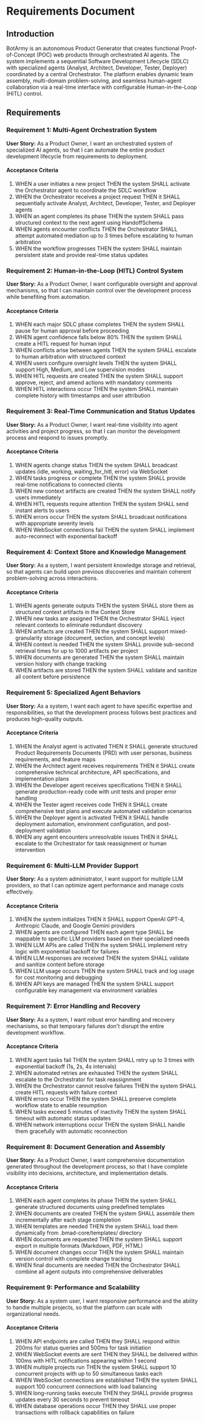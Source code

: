 # Requirements Document

## Introduction

BotArmy is an autonomous Product Generator that creates functional Proof-of-Concept (POC) web products through orchestrated AI agents. The system implements a sequential Software Development Lifecycle (SDLC) with specialized agents (Analyst, Architect, Developer, Tester, Deployer) coordinated by a central Orchestrator. The platform enables dynamic team assembly, multi-domain problem-solving, and seamless human-agent collaboration via a real-time interface with configurable Human-in-the-Loop (HITL) control.

## Requirements

### Requirement 1: Multi-Agent Orchestration System

**User Story:** As a Product Owner, I want an orchestrated system of specialized AI agents, so that I can automate the entire product development lifecycle from requirements to deployment.

#### Acceptance Criteria

1. WHEN a user initiates a new project THEN the system SHALL activate the Orchestrator agent to coordinate the SDLC workflow
2. WHEN the Orchestrator receives a project request THEN it SHALL sequentially activate Analyst, Architect, Developer, Tester, and Deployer agents
3. WHEN an agent completes its phase THEN the system SHALL pass structured context to the next agent using HandoffSchema
4. WHEN agents encounter conflicts THEN the Orchestrator SHALL attempt automated mediation up to 3 times before escalating to human arbitration
5. WHEN the workflow progresses THEN the system SHALL maintain persistent state and provide real-time status updates

### Requirement 2: Human-in-the-Loop (HITL) Control System

**User Story:** As a Product Owner, I want configurable oversight and approval mechanisms, so that I can maintain control over the development process while benefiting from automation.

#### Acceptance Criteria

1. WHEN each major SDLC phase completes THEN the system SHALL pause for human approval before proceeding
2. WHEN agent confidence falls below 80% THEN the system SHALL create a HITL request for human input
3. WHEN conflicts arise between agents THEN the system SHALL escalate to human arbitration with structured context
4. WHEN users configure oversight levels THEN the system SHALL support High, Medium, and Low supervision modes
5. WHEN HITL requests are created THEN the system SHALL support approve, reject, and amend actions with mandatory comments
6. WHEN HITL interactions occur THEN the system SHALL maintain complete history with timestamps and user attribution

### Requirement 3: Real-Time Communication and Status Updates

**User Story:** As a Product Owner, I want real-time visibility into agent activities and project progress, so that I can monitor the development process and respond to issues promptly.

#### Acceptance Criteria

1. WHEN agents change status THEN the system SHALL broadcast updates (idle, working, waiting_for_hitl, error) via WebSocket
2. WHEN tasks progress or complete THEN the system SHALL provide real-time notifications to connected clients
3. WHEN new context artifacts are created THEN the system SHALL notify users immediately
4. WHEN HITL requests require attention THEN the system SHALL send instant alerts to users
5. WHEN errors occur THEN the system SHALL broadcast notifications with appropriate severity levels
6. WHEN WebSocket connections fail THEN the system SHALL implement auto-reconnect with exponential backoff

### Requirement 4: Context Store and Knowledge Management

**User Story:** As a system, I want persistent knowledge storage and retrieval, so that agents can build upon previous discoveries and maintain coherent problem-solving across interactions.

#### Acceptance Criteria

1. WHEN agents generate outputs THEN the system SHALL store them as structured context artifacts in the Context Store
2. WHEN new tasks are assigned THEN the Orchestrator SHALL inject relevant contexts to eliminate redundant discovery
3. WHEN artifacts are created THEN the system SHALL support mixed-granularity storage (document, section, and concept levels)
4. WHEN context is needed THEN the system SHALL provide sub-second retrieval times for up to 1000 artifacts per project
5. WHEN documents are generated THEN the system SHALL maintain version history with change tracking
6. WHEN artifacts are stored THEN the system SHALL validate and sanitize all content before persistence

### Requirement 5: Specialized Agent Behaviors

**User Story:** As a system, I want each agent to have specific expertise and responsibilities, so that the development process follows best practices and produces high-quality outputs.

#### Acceptance Criteria

1. WHEN the Analyst agent is activated THEN it SHALL generate structured Product Requirements Documents (PRD) with user personas, business requirements, and feature maps
2. WHEN the Architect agent receives requirements THEN it SHALL create comprehensive technical architecture, API specifications, and implementation plans
3. WHEN the Developer agent receives specifications THEN it SHALL generate production-ready code with unit tests and proper error handling
4. WHEN the Tester agent receives code THEN it SHALL create comprehensive test plans and execute automated validation scenarios
5. WHEN the Deployer agent is activated THEN it SHALL handle deployment automation, environment configuration, and post-deployment validation
6. WHEN any agent encounters unresolvable issues THEN it SHALL escalate to the Orchestrator for task reassignment or human intervention

### Requirement 6: Multi-LLM Provider Support

**User Story:** As a system administrator, I want support for multiple LLM providers, so that I can optimize agent performance and manage costs effectively.

#### Acceptance Criteria

1. WHEN the system initializes THEN it SHALL support OpenAI GPT-4, Anthropic Claude, and Google Gemini providers
2. WHEN agents are configured THEN each agent type SHALL be mappable to specific LLM providers based on their specialized needs
3. WHEN LLM APIs are called THEN the system SHALL implement retry logic with exponential backoff for failures
4. WHEN LLM responses are received THEN the system SHALL validate and sanitize content before storage
5. WHEN LLM usage occurs THEN the system SHALL track and log usage for cost monitoring and debugging
6. WHEN API keys are managed THEN the system SHALL support configurable key management via environment variables

### Requirement 7: Error Handling and Recovery

**User Story:** As a system, I want robust error handling and recovery mechanisms, so that temporary failures don't disrupt the entire development workflow.

#### Acceptance Criteria

1. WHEN agent tasks fail THEN the system SHALL retry up to 3 times with exponential backoff (1s, 2s, 4s intervals)
2. WHEN automated retries are exhausted THEN the system SHALL escalate to the Orchestrator for task reassignment
3. WHEN the Orchestrator cannot resolve failures THEN the system SHALL create HITL requests with failure context
4. WHEN errors occur THEN the system SHALL preserve complete workflow state to enable resumption
5. WHEN tasks exceed 5 minutes of inactivity THEN the system SHALL timeout with automatic status updates
6. WHEN network interruptions occur THEN the system SHALL handle them gracefully with automatic reconnection

### Requirement 8: Document Generation and Assembly

**User Story:** As a Product Owner, I want comprehensive documentation generated throughout the development process, so that I have complete visibility into decisions, architecture, and implementation details.

#### Acceptance Criteria

1. WHEN each agent completes its phase THEN the system SHALL generate structured documents using predefined templates
2. WHEN documents are created THEN the system SHALL assemble them incrementally after each stage completion
3. WHEN templates are needed THEN the system SHALL load them dynamically from .bmad-core/templates/ directory
4. WHEN documents are requested THEN the system SHALL support export in multiple formats (Markdown, PDF, HTML)
5. WHEN document changes occur THEN the system SHALL maintain version control with complete change tracking
6. WHEN final documents are needed THEN the Orchestrator SHALL combine all agent outputs into comprehensive deliverables

### Requirement 9: Performance and Scalability

**User Story:** As a system user, I want responsive performance and the ability to handle multiple projects, so that the platform can scale with organizational needs.

#### Acceptance Criteria

1. WHEN API endpoints are called THEN they SHALL respond within 200ms for status queries and 500ms for task initiation
2. WHEN WebSocket events are sent THEN they SHALL be delivered within 100ms with HITL notifications appearing within 1 second
3. WHEN multiple projects run THEN the system SHALL support 10 concurrent projects with up to 50 simultaneous tasks each
4. WHEN WebSocket connections are established THEN the system SHALL support 100 concurrent connections with load balancing
5. WHEN long-running tasks execute THEN they SHALL provide progress updates every 30 seconds to prevent timeout
6. WHEN database operations occur THEN they SHALL use proper transactions with rollback capabilities on failure